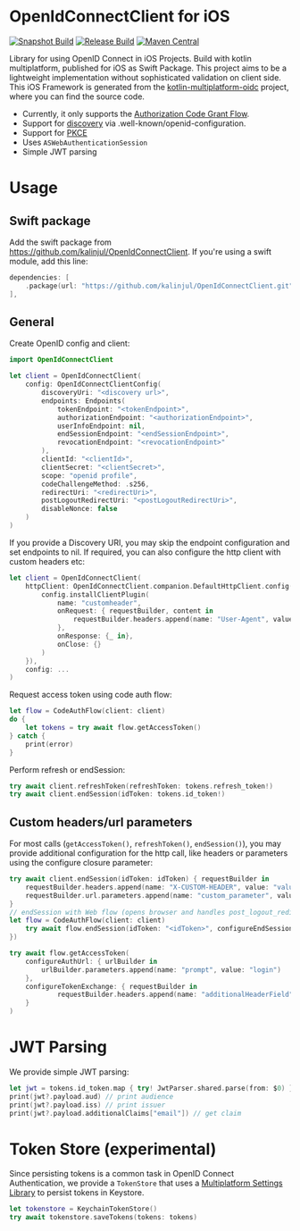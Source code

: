 # OpenIdConnectClient for iOS
[![Snapshot Build](https://img.shields.io/github/actions/workflow/status/kalinjul/kotlin-multiplatform-oidc/develop.yml?label=snapshot)]((https://github.com/kalinjul/kotlin-multiplatform-oidc/actions/workflows/develop.yml))
[![Release Build](https://img.shields.io/github/actions/workflow/status/kalinjul/kotlin-multiplatform-oidc/main.yml?label=release)]((https://github.com/kalinjul/kotlin-multiplatform-oidc/actions/workflows/main.yml))
[![Maven Central](https://img.shields.io/maven-central/v/io.github.kalinjul.kotlin.multiplatform/oidc-appsupport)](https://repo1.maven.org/maven2/io/github/kalinjul/kotlin/multiplatform/oidc-appsupport/)

Library for using OpenID Connect in iOS Projects. Build with kotlin multiplatform, published for iOS as Swift Package.
This project aims to be a lightweight implementation without sophisticated validation on client side.
This iOS Framework is generated from the [kotlin-multiplatform-oidc](https://github.com/kalinjul/kotlin-multiplatform-oidc) project, where you can find the source code.

- Currently, it only supports the [Authorization Code Grant Flow](https://datatracker.ietf.org/doc/html/rfc6749#section-4.1).
- Support for [discovery](https://openid.net/specs/openid-connect-discovery-1_0.html) via .well-known/openid-configuration.
- Support for [PKCE](https://datatracker.ietf.org/doc/html/rfc7636)
- Uses ```ASWebAuthenticationSession```
- Simple JWT parsing

# Usage
## Swift package
Add the swift package from https://github.com/kalinjul/OpenIdConnectClient.
If you're using a swift module, add this line:
```swift
dependencies: [
    .package(url: "https://github.com/kalinjul/OpenIdConnectClient.git", exact: "<version>")
],
```

## General
Create OpenID config and client:
```swift
import OpenIdConnectClient

let client = OpenIdConnectClient(
    config: OpenIdConnectClientConfig(
        discoveryUri: "<discovery url>",
        endpoints: Endpoints(
            tokenEndpoint: "<tokenEndpoint>",
            authorizationEndpoint: "<authorizationEndpoint>",
            userInfoEndpoint: nil,
            endSessionEndpoint: "<endSessionEndpoint>",
            revocationEndpoint: "<revocationEndpoint>"
        ),
        clientId: "<clientId>",
        clientSecret: "<clientSecret>",
        scope: "openid profile",
        codeChallengeMethod: .s256,
        redirectUri: "<redirectUri>",
        postLogoutRedirectUri: "<postLogoutRedirectUri>",
        disableNonce: false
    )
)
```
If you provide a Discovery URI, you may skip the endpoint configuration and set endpoints to nil.
If required, you can also configure the http client with custom headers etc:

```swift
let client = OpenIdConnectClient(
    httpClient: OpenIdConnectClient.companion.DefaultHttpClient.config(block: { config in
        config.installClientPlugin(
            name: "customheader",
            onRequest: { requestBuilder, content in
                requestBuilder.headers.append(name: "User-Agent", value: "oidcclient")
            },
            onResponse: {_ in},
            onClose: {}
        )
    }),
    config: ...
)
```

Request access token using code auth flow:
```swift 
let flow = CodeAuthFlow(client: client)
do {
    let tokens = try await flow.getAccessToken()
} catch {
    print(error)
}
```

Perform refresh or endSession:
```swift
try await client.refreshToken(refreshToken: tokens.refresh_token!)
try await client.endSession(idToken: tokens.id_token!)
```

## Custom headers/url parameters
For most calls (```getAccessToken()```, ```refreshToken()```, ```endSession()```), you may provide
additional configuration for the http call, like headers or parameters using the configure closure parameter:

```swift
try await client.endSession(idToken: idToken) { requestBuilder in
    requestBuilder.headers.append(name: "X-CUSTOM-HEADER", value: "value")
    requestBuilder.url.parameters.append(name: "custom_parameter", value: "value")
}
// endSession with Web flow (opens browser and handles post_logout_redirect_uri redirect)
let flow = CodeAuthFlow(client: client)
    try await flow.endSession(idToken: "<idToken>", configureEndSessionUrl: { urlBuilder in
})
```

```swift
try await flow.getAccessToken(
    configureAuthUrl: { urlBuilder in
        urlBuilder.parameters.append(name: "prompt", value: "login")
    },
    configureTokenExchange: { requestBuilder in
            requestBuilder.headers.append(name: "additionalHeaderField", value: "value")
    }
)
```

# JWT Parsing
We provide simple JWT parsing:
```swift
let jwt = tokens.id_token.map { try! JwtParser.shared.parse(from: $0) }
print(jwt?.payload.aud) // print audience
print(jwt?.payload.iss) // print issuer
print(jwt?.payload.additionalClaims["email"]) // get claim
```

# Token Store (experimental)
Since persisting tokens is a common task in OpenID Connect Authentication, we provide a
```TokenStore``` that uses a [Multiplatform Settings Library](https://github.com/russhwolf/multiplatform-settings)
to persist tokens in Keystore.
```swift
let tokenstore = KeychainTokenStore()
try await tokenstore.saveTokens(tokens: tokens)
```
